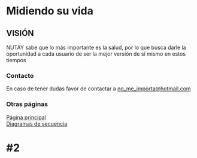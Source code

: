 # Midiendo su vida

## VISIÓN
NUTAY sabe que lo más importante es la salud, por lo que busca darle la oportunidad a cada usuario de ser la mejor versión de sí mismo en estos tiempos

### Contacto

En caso de tener dudas favor de contactar a [no_me_importa@hotmail.com](outlook.com)

### Otras páginas
[Página principal](index.md)<br>
[Diagramas de secuencia](DiagramasDeSecuencia.md)

# #2
